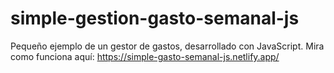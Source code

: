# simple-gestion-gasto-semanal-js
Pequeño ejemplo de un gestor de gastos, desarrollado con JavaScript. Mira como funciona aquí: https://simple-gasto-semanal-js.netlify.app/
